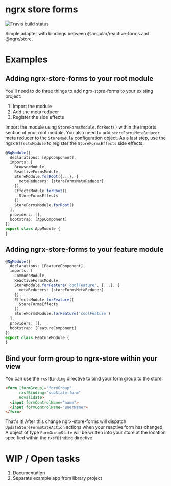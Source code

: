 # ngrx store forms

![Travis build status](https://travis-ci.org/syncrea/ngrx-store-forms.svg?branch=master "Travis build")

Simple adapter with bindings between @angular/reactive-forms and @ngrx/store.

# Examples

## Adding ngrx-store-forms to your root module

You'll need to do three things to add ngrx-store-forms to your existing project:
1. Import the module
2. Add the meta reducer
3. Register the side effects

Import the module using `StoreFormsModule.forRoot()` within the imports section of your
root module. You also need to add `storeFormsMetaReducer` meta reducer to the 
`StoreModule` configuration object. As a last step, use the ngrx `EffectsModule` to register
the `StoreFormsEffects` side effects.

```typescript
@NgModule({
  declarations: [AppComponent],
  imports: [
    BrowserModule,
    ReactiveFormsModule,
    StoreModule.forRoot({...}, {
      metaReducers: [storeFormsMetaReducer]
    }),
    EffectsModule.forRoot([
      StoreFormsEffects
    ]),
    StoreFormsModule.forRoot()
  ],
  providers: [],
  bootstrap: [AppComponent]
})
export class AppModule {
}
```

## Adding ngrx-store-forms to your feature module

```typescript
@NgModule({
  declarations: [FeatureComponent],
  imports: [
    CommonsModule,
    ReactiveFormsModule,
    StoreModule.forFeature('coolFeature', {...}, {
      metaReducers: [storeFormsMetaReducer]
    }),
    EffectsModule.forFeature([
      StoreFormsEffects
    ]),
    StoreFormsModule.forFeature('coolFeature')
  ],
  providers: [],
  bootstrap: [FeatureComponent]
})
export class FeatureModule {
}
```

## Bind your form group to ngrx-store within your view

You can use the `rxsfBinding` directive to bind your form group to the store.

```html
<form [formGroup]="formGroup"
      rxsfBinding="subState.form"
      novalidate>
  <input formControlName="name">
  <input formControlName="userName">
</form>
```

That's it! After this change ngrx-store-forms will dispatch `UpdateStoreFormStateAction` actions when 
your reactive form has changed. A object of type `FormGroupState` will be written into 
your store at the location specified within the `rxsfBinding` directive.

# WIP / Open tasks
1. Documentation
2. Separate example app from library project
